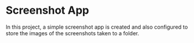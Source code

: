 # Screenshot App

In this project, a simple screenshot app is created and also configured to store the images of the screenshots taken to a folder. 

